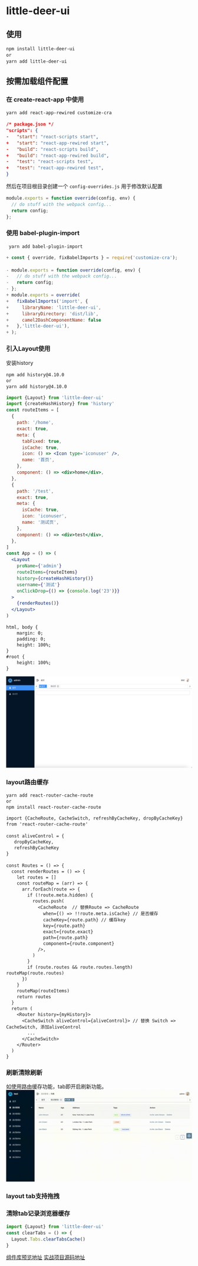 

# little-deer-ui

## 使用

```sh
npm install little-deer-ui
or
yarn add little-deer-ui
```

## 按需加载组件配置

### 在 create-react-app 中使用

```sh
yarn add react-app-rewired customize-cra
```

```json
/* package.json */
"scripts": {
-   "start": "react-scripts start",
+   "start": "react-app-rewired start",
-   "build": "react-scripts build",
+   "build": "react-app-rewired build",
-   "test": "react-scripts test",
+   "test": "react-app-rewired test",
}
```

然后在项目根目录创建一个 `config-overrides.js` 用于修改默认配置

```javascript
module.exports = function override(config, env) {
  // do stuff with the webpack config...
  return config;
};
```

### 使用 babel-plugin-import

```shell
 yarn add babel-plugin-import
```

```javascript
+ const { override, fixBabelImports } = require('customize-cra');

- module.exports = function override(config, env) {
-   // do stuff with the webpack config...
-   return config;
- };
+ module.exports = override(
+   fixBabelImports('import', {
+     libraryName: 'little-deer-ui',
+     libraryDirectory: 'dist/lib',
+     camel2DashComponentName: false
+   },'little-deer-ui'),
+ );
```
### 引入Layout使用

安装history

```shell
npm add history@4.10.0
or 
yarn add history@4.10.0
```
```jsx
import {Layout} from 'little-deer-ui'
import {createHashHistory} from 'history'
const routeItems = [
  {
    path: '/home',
    exact: true,
    meta: {
      tabFixed: true,
      isCache: true,
      icon: () => <Icon type='iconuser' />,
      name: '首页',
    },
    component: () => <div>home</div>,
  },
  {
    path: '/test',
    exact: true,
    meta: {
      isCache: true,
      icon: 'iconuser',
      name: '测试页',
    },
    component: () => <div>test</div>,
  },
]
const App = () => (
  <Layout
    proName={'admin'}
    routeItems={routeItems}
    history={createHashHistory()}
    username={'测试'}
    onClickDrop={() => {console.log('23')}}
  >
    {renderRoutes()}
  </Layout>
)
```
```less
html, body {
	margin: 0;
	padding: 0;
	height: 100%;
}
#root {
	height: 100%;
}
```
![layout](./docs/layout.png)
### layout路由缓存
```shell
yarn add react-router-cache-route
or
npm install react-router-cache-route
```
```tsx
import {CacheRoute, CacheSwitch, refreshByCacheKey, dropByCacheKey} from 'react-router-cache-route'

const aliveControl = {
   dropByCacheKey,
   refreshByCacheKey
}

const Routes = () => {
  const renderRoutes = () => {
    let routes = []
    const routeMap = (arr) => {
      arr.forEach(route => {
        if (!route.meta.hidden) {
          routes.push(
            <CacheRoute  // 替换Route => CacheRoute
              when={() => !!route.meta.isCache} // 是否缓存
              cacheKey={route.path} // 缓存key
              key={route.path}
              exact={route.exact}
              path={route.path}
              component={route.component}
            />,
          )
        }
        if (route.routes && route.routes.length) routeMap(route.routes)
      })
    }
    routeMap(routeItems)
    return routes
  }
  return (
    <Router history={myHistory}>
      <CacheSwitch aliveControl={aliveControl}> // 替换 Switch => CacheSwitch, 添加aliveControl
        ...
      </CacheSwitch>
    </Router>
  )
}
```

### 刷新清除刷新
如使用路由缓存功能，tab即开启刷新功能。
![](./docs/route-cache.gif)

### layout tab支持拖拽

### 清除tab记录浏览器缓存
```ts
import {Layout} from 'little-deer-ui'
const clearTabs = () => {
  Layout.Tabs.clearTabsCache()
}
```

[组件库预览地址](https://g_guojq.gitee.io/little-deer-ui)
[实战项目源码地址](https://github.com/guo-jianqiang/react-antd-admin)



